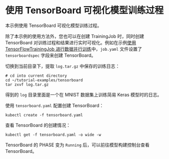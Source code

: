 # 使用 TensorBoard 可视化模型训练过程

本示例使用 TensorBoard 可视化模型训练过程。

除了本示例的使用方法外，您也可以在创建 TrainingJob 时，同时创建 TensorBoard 对训练过程和结果进行实时可视化。例如在示例[使用 TensorFlowTrainingJob 进行数据并行训练](https://github.com/t9k/tutorial-examples/tree/master/job/tensorflowtrainingjob/multiworker)中，`job.yaml` 文件设置了 `tensorboardspec` 字段来创建 TensorBoard。

切换到当前目录下，提取 `log.tar.gz` 中保存的训练日志：

```shell
# cd into current directory
cd ~/tutorial-examples/tensorboard
tar zxvf log.tar.gz
```

得到的 `log` 目录里面是一个在 MNIST 数据集上训练简易 Keras 模型时的日志。

使用 `tensorboard.yaml` 配置创建 TensorBoard：

```shell
kubectl create -f tensorboard.yaml
```

查看 TensorBoard 的创建情况：

```shell
kubectl get -f tensorboard.yaml -o wide -w
```

TensorBoard 的 PHASE 变为 `Running` 后，可以前往模型构建控制台查看 TensorBoard。
